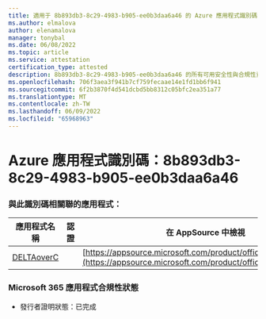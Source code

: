 ```yaml
---
title: 適用于 8b893db3-8c29-4983-b905-ee0b3daa6a46 的 Azure 應用程式識別碼資訊
ms.author: elmalova
author: elenamalova
manager: tonybal
ms.date: 06/08/2022
ms.topic: article
ms.service: attestation
certification_type: attested
description: 8b893db3-8c29-4983-b905-ee0b3daa6a46 的所有可用安全性與合規性資訊。
ms.openlocfilehash: 706f3aea3f941b7cf759fecaae14e1fd1bb6f941
ms.sourcegitcommit: 6f2b3870f4d541dcbd5bb8312c05bfc2ea351a77
ms.translationtype: MT
ms.contentlocale: zh-TW
ms.lasthandoff: 06/09/2022
ms.locfileid: "65968963"
---
```

# <a name="azure-app-id-8b893db3-8c29-4983-b905-ee0b3daa6a46"></a>Azure 應用程式識別碼：8b893db3-8c29-4983-b905-ee0b3daa6a46


### <a name="apps-associated-with-this-id"></a>與此識別碼相關聯的應用程式：
| **應用程式名稱** | **認證** | **在 AppSource 中檢視** |
|--------------|---------------|-----------------------|
| [DELTAoverC](../forward/WA200003286.md) |  | [https://appsource.microsoft.com/product/office/WA200003286](https://appsource.microsoft.com/product/office/WA200003286) |

### <a name="microsoft-365-app-compliance-status"></a>Microsoft 365 應用程式合規性狀態
- 發行者證明狀態：已完成
